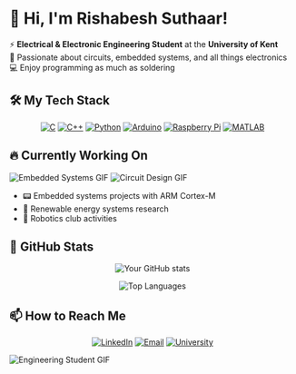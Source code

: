 # 👋 Hi, I'm Rishabesh Suthaar!

⚡ **Electrical & Electronic Engineering Student** at the **University of Kent**  
🔌 Passionate about circuits, embedded systems, and all things electronics  
💻 Enjoy programming as much as soldering  

## 🛠️ My Tech Stack

<div align="center">
  
[![C](https://img.shields.io/badge/C-00599C?style=for-the-badge&logo=c&logoColor=white)](https://github.com/topics/c-programming)
[![C++](https://img.shields.io/badge/C++-00599C?style=for-the-badge&logo=c%2B%2B&logoColor=white)](https://github.com/topics/cpp)
[![Python](https://img.shields.io/badge/Python-3776AB?style=for-the-badge&logo=python&logoColor=white)](https://github.com/topics/python)
[![Arduino](https://img.shields.io/badge/Arduino-00979D?style=for-the-badge&logo=arduino&logoColor=white)](https://github.com/topics/arduino)
[![Raspberry Pi](https://img.shields.io/badge/Raspberry_Pi-C51A4A?style=for-the-badge&logo=raspberry-pi&logoColor=white)](https://github.com/topics/raspberry-pi)
[![MATLAB](https://img.shields.io/badge/MATLAB-0076A8?style=for-the-badge&logo=mathworks&logoColor=white)](https://github.com/topics/matlab)
  
</div>

## 🔥 Currently Working On

![Embedded Systems GIF](https://media.giphy.com/media/l1J9RFoB4bfWrQ5Yc/giphy.gif)
![Circuit Design GIF](https://media.giphy.com/media/3o7TKsrf5hUzJoQnI4/giphy.gif)

- 📟 Embedded systems projects with ARM Cortex-M  
- 🔋 Renewable energy systems research  
- 🤖 Robotics club activities  

## 🌟 GitHub Stats

<div align="center">
  
![Your GitHub stats](https://github-readme-stats.vercel.app/api?username=yourusername&show_icons=true&theme=radical)

![Top Languages](https://github-readme-stats.vercel.app/api/top-langs/?username=yourusername&layout=compact&theme=radical)

</div>

## 📫 How to Reach Me

<div align="center">
  
[![LinkedIn](https://img.shields.io/badge/LinkedIn-0077B5?style=for-the-badge&logo=linkedin&logoColor=white)]([www.linkedin.com/in/rishabesh](https://www.linkedin.com/in/rishabesh/))
[![Email](https://img.shields.io/badge/Email-D14836?style=for-the-badge&logo=gmail&logoColor=white)](mailto:rishabesh03@gmail.com)
[![University](https://img.shields.io/badge/University_of_Kent-4B2E83?style=for-the-badge&logo=academia&logoColor=white)](https://www.kent.ac.uk/)

</div>

![Engineering Student GIF](https://media.giphy.com/media/ZVik7pBtu9dNS/giphy.gif)

